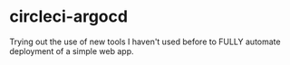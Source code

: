 # circleci-argocd
Trying out the use of new tools I haven't used before to FULLY automate deployment of a simple web app.
